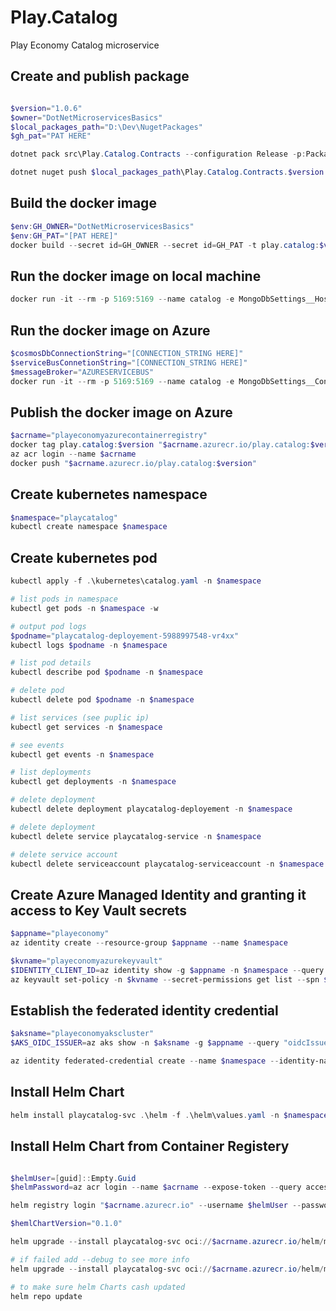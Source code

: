 # Play.Catalog
Play Economy Catalog microservice

## Create and publish package
```powershell

$version="1.0.6"
$owner="DotNetMicroservicesBasics"
$local_packages_path="D:\Dev\NugetPackages"
$gh_pat="PAT HERE"

dotnet pack src\Play.Catalog.Contracts --configuration Release -p:PackageVersion=$version -p:RepositoryUrl=https://github.com/$owner/Play.Catalog -o $local_packages_path

dotnet nuget push $local_packages_path\Play.Catalog.Contracts.$version.nupkg --api-key $gh_pat --source github
```

## Build the docker image
```powershell
$env:GH_OWNER="DotNetMicroservicesBasics"
$env:GH_PAT="[PAT HERE]"
docker build --secret id=GH_OWNER --secret id=GH_PAT -t play.catalog:$version .
```

## Run the docker image on local machine
```powershell
docker run -it --rm -p 5169:5169 --name catalog -e MongoDbSettings__Host=mongo -e RabbitMqSettings__Host=rabbitmq --network playinfrastructure_default play.catalog:$version
```

## Run the docker image on Azure
```powershell
$cosmosDbConnectionString="[CONNECTION_STRING HERE]"
$serviceBusConnetionString="[CONNECTION_STRING HERE]"
$messageBroker="AZURESERVICEBUS"
docker run -it --rm -p 5169:5169 --name catalog -e MongoDbSettings__ConnectionString=$cosmosDbConnectionString -e ServiceSettings__MessageBroker=$messageBroker -e ServiceBusSettings__ConnectionString=$serviceBusConnetionString play.catalog:$version
```


## Publish the docker image on Azure
```powershell
$acrname="playeconomyazurecontainerregistry"
docker tag play.catalog:$version "$acrname.azurecr.io/play.catalog:$version"
az acr login --name $acrname
docker push "$acrname.azurecr.io/play.catalog:$version"
```

## Create kubernetes namespace
```powershell
$namespace="playcatalog"
kubectl create namespace $namespace
```

## Create kubernetes pod
```powershell
kubectl apply -f .\kubernetes\catalog.yaml -n $namespace

# list pods in namespace
kubectl get pods -n $namespace -w

# output pod logs
$podname="playcatalog-deployement-5988997548-vr4xx"
kubectl logs $podname -n $namespace

# list pod details
kubectl describe pod $podname -n $namespace

# delete pod
kubectl delete pod $podname -n $namespace

# list services (see puplic ip)
kubectl get services -n $namespace

# see events
kubectl get events -n $namespace

# list deployments
kubectl get deployments -n $namespace

# delete deployment
kubectl delete deployment playcatalog-deployement -n $namespace

# delete deployment
kubectl delete service playcatalog-service -n $namespace

# delete service account
kubectl delete serviceaccount playcatalog-serviceaccount -n $namespace
```

## Create Azure Managed Identity and granting it access to Key Vault secrets
```powershell
$appname="playeconomy"
az identity create --resource-group $appname --name $namespace

$kvname="playeconomyazurekeyvault"
$IDENTITY_CLIENT_ID=az identity show -g $appname -n $namespace --query clientId -otsv
az keyvault set-policy -n $kvname --secret-permissions get list --spn $IDENTITY_CLIENT_ID
```

## Establish the federated identity credential
```powershell
$aksname="playeconomyakscluster"
$AKS_OIDC_ISSUER=az aks show -n $aksname -g $appname --query "oidcIssuerProfile.issuerUrl" -otsv

az identity federated-credential create --name $namespace --identity-name $namespace --resource-group $appname --issuer $AKS_OIDC_ISSUER --subject system:serviceaccount:"${namespace}":"${namespace}-serviceaccount"
```

## Install Helm Chart
```powershell
helm install playcatalog-svc .\helm -f .\helm\values.yaml -n $namespace
```

## Install Helm Chart from Container Registery
```powershell

$helmUser=[guid]::Empty.Guid
$helmPassword=az acr login --name $acrname --expose-token --query accessToken -o tsv

helm registry login "$acrname.azurecr.io" --username $helmUser --password $helmPassword

$hemlChartVersion="0.1.0"

helm upgrade --install playcatalog-svc oci://$acrname.azurecr.io/helm/microservice --version $hemlChartVersion -f .\helm\values.yaml -n $namespace

# if failed add --debug to see more info
helm upgrade --install playcatalog-svc oci://$acrname.azurecr.io/helm/microservice --version $hemlChartVersion -f .\helm\values.yaml -n $namespace --debug

# to make sure helm Charts cash updated
helm repo update
```